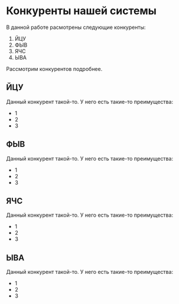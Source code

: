 ﻿# Конкуренты нашей системы
В данной работе расмотрены следующие конкуренты:
1. ЙЦУ
2. ФЫВ
3. ЯЧС
4. ЫВА

Рассмотрим конкурентов подробнее.

## ЙЦУ
Данный конкурент такой-то. У него есть такие-то преимущества:
* 1
* 2
* 3

## ФЫВ
Данный конкурент такой-то. У него есть такие-то преимущества:
* 1
* 2
* 3

## ЯЧС
Данный конкурент такой-то. У него есть такие-то преимущества:
* 1
* 2
* 3

## ЫВА
Данный конкурент такой-то. У него есть такие-то преимущества:
* 1
* 2
* 3